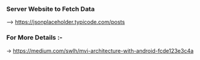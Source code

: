 ### Server Website to Fetch Data
--> https://jsonplaceholder.typicode.com/posts

### For More Details :-
-> https://medium.com/swlh/mvi-architecture-with-android-fcde123e3c4a
